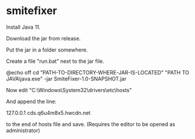 # smitefixer

Install Java 11.

Download the jar from release.

Put the jar in a folder somewhere.

Create a file "run.bat" next to the jar file.

@echo off
cd "PATH-TO-DIRECTORY-WHERE-JAR-IS-LOCATED"
"PATH TO JAVA\java.exe" -jar SmiteFixer-1.0-SNAPSHOT.jar

Now edit "C:\Windows\System32\drivers\etc\hosts"

And append the line:

127.0.0.1 cds.q6u4m8x5.hwcdn.net

to the end of hosts file and save. (Requires the editor to be opened as administrator)
